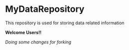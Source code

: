 # MyDataRepository
This repository is used for storing data related information

<b> Welcome Users!! </b>

<i> Doing some changes for forking </i>
